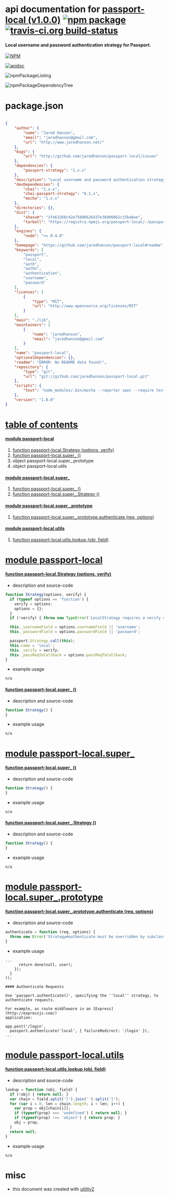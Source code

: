 # api documentation for  [passport-local (v1.0.0)](https://github.com/jaredhanson/passport-local#readme)  [![npm package](https://img.shields.io/npm/v/npmdoc-passport-local.svg?style=flat-square)](https://www.npmjs.org/package/npmdoc-passport-local) [![travis-ci.org build-status](https://api.travis-ci.org/npmdoc/node-npmdoc-passport-local.svg)](https://travis-ci.org/npmdoc/node-npmdoc-passport-local)
#### Local username and password authentication strategy for Passport.

[![NPM](https://nodei.co/npm/passport-local.png?downloads=true)](https://www.npmjs.com/package/passport-local)

[![apidoc](https://npmdoc.github.io/node-npmdoc-passport-local/build/screenCapture.buildNpmdoc.browser.%252Fhome%252Ftravis%252Fbuild%252Fnpmdoc%252Fnode-npmdoc-passport-local%252Ftmp%252Fbuild%252Fapidoc.html.png)](https://npmdoc.github.io/node-npmdoc-passport-local/build/apidoc.html)

![npmPackageListing](https://npmdoc.github.io/node-npmdoc-passport-local/build/screenCapture.npmPackageListing.svg)

![npmPackageDependencyTree](https://npmdoc.github.io/node-npmdoc-passport-local/build/screenCapture.npmPackageDependencyTree.svg)



# package.json

```json

{
    "author": {
        "name": "Jared Hanson",
        "email": "jaredhanson@gmail.com",
        "url": "http://www.jaredhanson.net/"
    },
    "bugs": {
        "url": "http://github.com/jaredhanson/passport-local/issues"
    },
    "dependencies": {
        "passport-strategy": "1.x.x"
    },
    "description": "Local username and password authentication strategy for Passport.",
    "devDependencies": {
        "chai": "1.x.x",
        "chai-passport-strategy": "0.1.x",
        "mocha": "1.x.x"
    },
    "directories": {},
    "dist": {
        "shasum": "1fe63268c92e75606626437e3b906662c15ba6ee",
        "tarball": "https://registry.npmjs.org/passport-local/-/passport-local-1.0.0.tgz"
    },
    "engines": {
        "node": ">= 0.4.0"
    },
    "homepage": "https://github.com/jaredhanson/passport-local#readme",
    "keywords": [
        "passport",
        "local",
        "auth",
        "authn",
        "authentication",
        "username",
        "password"
    ],
    "licenses": [
        {
            "type": "MIT",
            "url": "http://www.opensource.org/licenses/MIT"
        }
    ],
    "main": "./lib",
    "maintainers": [
        {
            "name": "jaredhanson",
            "email": "jaredhanson@gmail.com"
        }
    ],
    "name": "passport-local",
    "optionalDependencies": {},
    "readme": "ERROR: No README data found!",
    "repository": {
        "type": "git",
        "url": "git://github.com/jaredhanson/passport-local.git"
    },
    "scripts": {
        "test": "node_modules/.bin/mocha --reporter spec --require test/bootstrap/node test/*.test.js"
    },
    "version": "1.0.0"
}
```



# <a name="apidoc.tableOfContents"></a>[table of contents](#apidoc.tableOfContents)

#### [module passport-local](#apidoc.module.passport-local)
1.  [function <span class="apidocSignatureSpan">passport-local.</span>Strategy (options, verify)](#apidoc.element.passport-local.Strategy)
1.  [function <span class="apidocSignatureSpan">passport-local.</span>super_ ()](#apidoc.element.passport-local.super_)
1.  object <span class="apidocSignatureSpan">passport-local.</span>super_.prototype
1.  object <span class="apidocSignatureSpan">passport-local.</span>utils

#### [module passport-local.super_](#apidoc.module.passport-local.super_)
1.  [function <span class="apidocSignatureSpan">passport-local.</span>super_ ()](#apidoc.element.passport-local.super_.super_)
1.  [function <span class="apidocSignatureSpan">passport-local.super_.</span>Strategy ()](#apidoc.element.passport-local.super_.Strategy)

#### [module passport-local.super_.prototype](#apidoc.module.passport-local.super_.prototype)
1.  [function <span class="apidocSignatureSpan">passport-local.super_.prototype.</span>authenticate (req, options)](#apidoc.element.passport-local.super_.prototype.authenticate)

#### [module passport-local.utils](#apidoc.module.passport-local.utils)
1.  [function <span class="apidocSignatureSpan">passport-local.utils.</span>lookup (obj, field)](#apidoc.element.passport-local.utils.lookup)



# <a name="apidoc.module.passport-local"></a>[module passport-local](#apidoc.module.passport-local)

#### <a name="apidoc.element.passport-local.Strategy"></a>[function <span class="apidocSignatureSpan">passport-local.</span>Strategy (options, verify)](#apidoc.element.passport-local.Strategy)
- description and source-code
```javascript
function Strategy(options, verify) {
  if (typeof options == 'function') {
    verify = options;
    options = {};
  }
  if (!verify) { throw new TypeError('LocalStrategy requires a verify callback'); }

  this._usernameField = options.usernameField || 'username';
  this._passwordField = options.passwordField || 'password';

  passport.Strategy.call(this);
  this.name = 'local';
  this._verify = verify;
  this._passReqToCallback = options.passReqToCallback;
}
```
- example usage
```shell
n/a
```

#### <a name="apidoc.element.passport-local.super_"></a>[function <span class="apidocSignatureSpan">passport-local.</span>super_ ()](#apidoc.element.passport-local.super_)
- description and source-code
```javascript
function Strategy() {
}
```
- example usage
```shell
n/a
```



# <a name="apidoc.module.passport-local.super_"></a>[module passport-local.super_](#apidoc.module.passport-local.super_)

#### <a name="apidoc.element.passport-local.super_.super_"></a>[function <span class="apidocSignatureSpan">passport-local.</span>super_ ()](#apidoc.element.passport-local.super_.super_)
- description and source-code
```javascript
function Strategy() {
}
```
- example usage
```shell
n/a
```

#### <a name="apidoc.element.passport-local.super_.Strategy"></a>[function <span class="apidocSignatureSpan">passport-local.super_.</span>Strategy ()](#apidoc.element.passport-local.super_.Strategy)
- description and source-code
```javascript
function Strategy() {
}
```
- example usage
```shell
n/a
```



# <a name="apidoc.module.passport-local.super_.prototype"></a>[module passport-local.super_.prototype](#apidoc.module.passport-local.super_.prototype)

#### <a name="apidoc.element.passport-local.super_.prototype.authenticate"></a>[function <span class="apidocSignatureSpan">passport-local.super_.prototype.</span>authenticate (req, options)](#apidoc.element.passport-local.super_.prototype.authenticate)
- description and source-code
```javascript
authenticate = function (req, options) {
  throw new Error('Strategy#authenticate must be overridden by subclass');
}
```
- example usage
```shell
...
      return done(null, user);
    });
  }
));

#### Authenticate Requests

Use 'passport.authenticate()', specifying the ''local'' strategy, to
authenticate requests.

For example, as route middleware in an [Express](http://expressjs.com/)
application:

app.post('/login',
  passport.authenticate('local', { failureRedirect: '/login' }),
...
```



# <a name="apidoc.module.passport-local.utils"></a>[module passport-local.utils](#apidoc.module.passport-local.utils)

#### <a name="apidoc.element.passport-local.utils.lookup"></a>[function <span class="apidocSignatureSpan">passport-local.utils.</span>lookup (obj, field)](#apidoc.element.passport-local.utils.lookup)
- description and source-code
```javascript
lookup = function (obj, field) {
  if (!obj) { return null; }
  var chain = field.split(']').join('').split('[');
  for (var i = 0, len = chain.length; i < len; i++) {
    var prop = obj[chain[i]];
    if (typeof(prop) === 'undefined') { return null; }
    if (typeof(prop) !== 'object') { return prop; }
    obj = prop;
  }
  return null;
}
```
- example usage
```shell
n/a
```



# misc
- this document was created with [utility2](https://github.com/kaizhu256/node-utility2)
